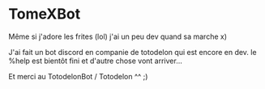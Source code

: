 # TomeXBot

Même si j'adore les frites (lol) j'ai un peu dev quand sa marche x)

J'ai fait un bot discord en companie de totodelon qui est encore en dev. le %help est bientôt fini et d'autre chose vont arriver...

Et merci au TotodelonBot / Totodelon ^^ ;)
